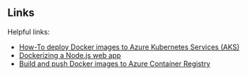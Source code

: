 ## Links
Helpful links:
* [How-To deploy Docker images to Azure Kubernetes Services (AKS)](https://purple.telstra.com.au/blog/how-to-deploy-docker-images-to-azure-kubernetes-services-aks)
* [Dockerizing a Node.js web app](https://nodejs.org/en/docs/guides/nodejs-docker-webapp/)
* [Build and push Docker images to Azure Container Registry](https://learn.microsoft.com/en-us/azure/devops/pipelines/ecosystems/containers/acr-template?view=azure-devops)
